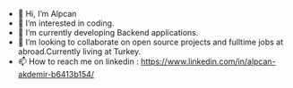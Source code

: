 - 👋 Hi, I’m Alpcan
- 👀 I’m interested in coding.
- 🌱 I’m currently developing Backend applications.
- 💞️ I’m looking to collaborate on open source projects and fulltime jobs at abroad.Currently living at Turkey.
- 📫 How to reach me on linkedin : https://www.linkedin.com/in/alpcan-akdemir-b6413b154/
